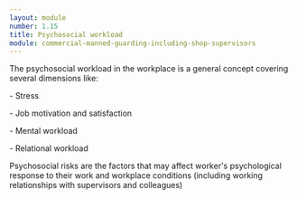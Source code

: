 ```yaml
---
layout: module
number: 1.15
title: Psychosocial workload
module: commercial-manned-guarding-including-shop-supervisors
---
```

The psychosocial workload in the workplace is a general concept covering
several dimensions like:

\- Stress

\- Job motivation and satisfaction

\- Mental workload

\- Relational workload

Psychosocial risks are the factors that may affect worker's psychological
response to their work and workplace conditions (including working
relationships with supervisors and colleagues)


